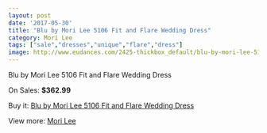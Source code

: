 ```yaml
---
layout: post
date: '2017-05-30'
title: "Blu by Mori Lee 5106 Fit and Flare Wedding Dress"
category: Mori Lee
tags: ["sale","dresses","unique","flare","dress"]
image: http://www.eudances.com/2425-thickbox_default/blu-by-mori-lee-5106-fit-and-flare-wedding-dress.jpg
---
```

Blu by Mori Lee 5106 Fit and Flare Wedding Dress

On Sales: **$362.99**
<a href="https://www.eudances.com/en/mori-lee/808-blu-by-mori-lee-5106-fit-and-flare-wedding-dress.html"><amp-img layout="responsive" width="600" height="600" src="//www.eudances.com/2425-thickbox_default/blu-by-mori-lee-5106-fit-and-flare-wedding-dress.jpg" alt="Blu by Mori Lee 5106 Fit and Flare Wedding Dress 0" /></a>
<a href="https://www.eudances.com/en/mori-lee/808-blu-by-mori-lee-5106-fit-and-flare-wedding-dress.html"><amp-img layout="responsive" width="600" height="600" src="//www.eudances.com/2427-thickbox_default/blu-by-mori-lee-5106-fit-and-flare-wedding-dress.jpg" alt="Blu by Mori Lee 5106 Fit and Flare Wedding Dress 1" /></a>
<a href="https://www.eudances.com/en/mori-lee/808-blu-by-mori-lee-5106-fit-and-flare-wedding-dress.html"><amp-img layout="responsive" width="600" height="600" src="//www.eudances.com/2426-thickbox_default/blu-by-mori-lee-5106-fit-and-flare-wedding-dress.jpg" alt="Blu by Mori Lee 5106 Fit and Flare Wedding Dress 2" /></a>

Buy it: [Blu by Mori Lee 5106 Fit and Flare Wedding Dress](https://www.eudances.com/en/mori-lee/808-blu-by-mori-lee-5106-fit-and-flare-wedding-dress.html "Blu by Mori Lee 5106 Fit and Flare Wedding Dress")

View more: [Mori Lee](https://www.eudances.com/en/9-mori-lee "Mori Lee")